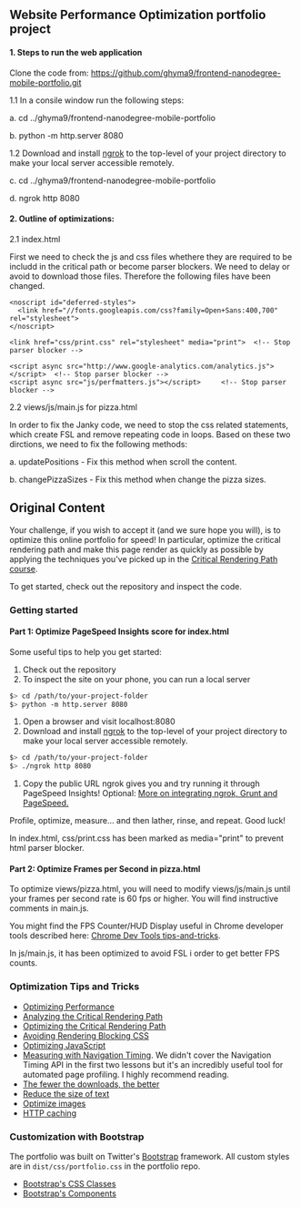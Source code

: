 ## Website Performance Optimization portfolio project

#### 1. Steps to run the web application

Clone the code from:
https://github.com/ghyma9/frontend-nanodegree-mobile-portfolio.git

1.1 In a consile window run the following steps:

a. cd ../ghyma9/frontend-nanodegree-mobile-portfolio

b. python -m http.server 8080

1.2 Download and install [ngrok](https://ngrok.com/) to the top-level of your project directory to make your local server accessible remotely.

c. cd ../ghyma9/frontend-nanodegree-mobile-portfolio

d. ngrok http 8080

#### 2. Outline of optimizations:
2.1 index.html

First we need to check the js and css files whethere they are required to be includd in the critical path or become parser blockers.
We need to delay or avoid to download those files. Therefore the following files have been changed.

    <noscript id="deferred-styles">
      <link href="//fonts.googleapis.com/css?family=Open+Sans:400,700" rel="stylesheet">
    </noscript>

    <link href="css/print.css" rel="stylesheet" media="print">  <!-- Stop parser blocker -->

    <script async src="http://www.google-analytics.com/analytics.js"></script>  <!-- Stop parser blocker -->
    <script async src="js/perfmatters.js"></script>     <!-- Stop parser blocker -->


2.2 views/js/main.js for pizza.html

In order to fix the Janky code, we need to stop the css related statements,
which create FSL and remove repeating code in loops. Based on these two dirctions,
we need to fix the following methods:

a. updatePositions - Fix this method when scroll the content.

b. changePizzaSizes - Fix this method when change the pizza sizes.


## Original Content

Your challenge, if you wish to accept it (and we sure hope you will), is to optimize this online portfolio for speed! In particular, optimize the critical rendering path and make this page render as quickly as possible by applying the techniques you've picked up in the [Critical Rendering Path course](https://www.udacity.com/course/ud884).

To get started, check out the repository and inspect the code.

### Getting started

#### Part 1: Optimize PageSpeed Insights score for index.html

Some useful tips to help you get started:

1. Check out the repository
1. To inspect the site on your phone, you can run a local server

  ```bash
  $> cd /path/to/your-project-folder
  $> python -m http.server 8080
  ```

1. Open a browser and visit localhost:8080
1. Download and install [ngrok](https://ngrok.com/) to the top-level of your project directory to make your local server accessible remotely.

  ``` bash
  $> cd /path/to/your-project-folder
  $> ./ngrok http 8080
  ```

1. Copy the public URL ngrok gives you and try running it through PageSpeed Insights! Optional: [More on integrating ngrok, Grunt and PageSpeed.](http://www.jamescryer.com/2014/06/12/grunt-pagespeed-and-ngrok-locally-testing/)

Profile, optimize, measure... and then lather, rinse, and repeat. Good luck!

In index.html, css/print.css has been marked as media="print" to prevent html parser blocker.

#### Part 2: Optimize Frames per Second in pizza.html

To optimize views/pizza.html, you will need to modify views/js/main.js until your frames per second rate is 60 fps or higher. You will find instructive comments in main.js. 

You might find the FPS Counter/HUD Display useful in Chrome developer tools described here: [Chrome Dev Tools tips-and-tricks](https://developer.chrome.com/devtools/docs/tips-and-tricks).

In js/main.js, it has been optimized to avoid FSL i order to get better FPS counts.

### Optimization Tips and Tricks
* [Optimizing Performance](https://developers.google.com/web/fundamentals/performance/ "web performance")
* [Analyzing the Critical Rendering Path](https://developers.google.com/web/fundamentals/performance/critical-rendering-path/analyzing-crp.html "analyzing crp")
* [Optimizing the Critical Rendering Path](https://developers.google.com/web/fundamentals/performance/critical-rendering-path/optimizing-critical-rendering-path.html "optimize the crp!")
* [Avoiding Rendering Blocking CSS](https://developers.google.com/web/fundamentals/performance/critical-rendering-path/render-blocking-css.html "render blocking css")
* [Optimizing JavaScript](https://developers.google.com/web/fundamentals/performance/critical-rendering-path/adding-interactivity-with-javascript.html "javascript")
* [Measuring with Navigation Timing](https://developers.google.com/web/fundamentals/performance/critical-rendering-path/measure-crp.html "nav timing api"). We didn't cover the Navigation Timing API in the first two lessons but it's an incredibly useful tool for automated page profiling. I highly recommend reading.
* <a href="https://developers.google.com/web/fundamentals/performance/optimizing-content-efficiency/eliminate-downloads.html">The fewer the downloads, the better</a>
* <a href="https://developers.google.com/web/fundamentals/performance/optimizing-content-efficiency/optimize-encoding-and-transfer.html">Reduce the size of text</a>
* <a href="https://developers.google.com/web/fundamentals/performance/optimizing-content-efficiency/image-optimization.html">Optimize images</a>
* <a href="https://developers.google.com/web/fundamentals/performance/optimizing-content-efficiency/http-caching.html">HTTP caching</a>

### Customization with Bootstrap
The portfolio was built on Twitter's <a href="http://getbootstrap.com/">Bootstrap</a> framework. All custom styles are in `dist/css/portfolio.css` in the portfolio repo.

* <a href="http://getbootstrap.com/css/">Bootstrap's CSS Classes</a>
* <a href="http://getbootstrap.com/components/">Bootstrap's Components</a>
